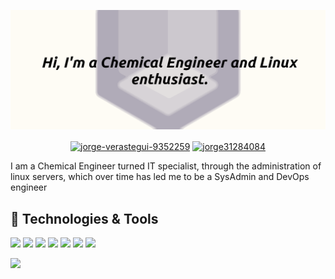 ![image](https://raw.githubusercontent.com/jorgeverastegui/jorgeverastegui/main/github_cover_photo_1.png)
<p align="center">
<a href="https://www.linkedin.com/in/jorge-verastegui-9352259/" target="blank"><img align="center" src="https://img.shields.io/badge/-LinkedIn-039BE5?style=for-the-badge&logo=Linkedin&logoColor=white&link=https://www.linkedin.com/in/jorge-verastegui-9352259/" alt="jorge-verastegui-9352259"/></a>
<a href="https://twitter.com/jorge31284084" target="blank"><img align="center" src="https://img.shields.io/badge/-Twitter-A7C0FF?style=for-the-badge&logo=Twitter&logoColor=white&link=https://twitter.com/jorge31284084" alt="jorge31284084"/></a>

</p>
I am a Chemical Engineer turned IT specialist, through the administration of linux servers, which over time has led me to be a SysAdmin and DevOps engineer

## 🔧 Technologies & Tools
![](https://img.shields.io/badge/Chemical-Engineer-informational?style=flat&logo=twoo&logoColor=white&color=2bbc8a)
![](https://img.shields.io/badge/OS-Linux-informational?style=flat&logo=linux&logoColor=white&color=2bbc8a)
![](https://img.shields.io/badge/Editor-IntelliJ_IDEA-informational?style=flat&logo=intellij-idea&logoColor=white&color=2bbc8a)
![](https://img.shields.io/badge/Shell-Bash-informational?style=flat&logo=gnu-bash&logoColor=white&color=2bbc8a)
![](https://img.shields.io/badge/Tools-PostgreSQL-informational?style=flat&logo=postgresql&logoColor=white&color=2bbc8a)
![](https://img.shields.io/badge/Tools-Docker-informational?style=flat&logo=docker&logoColor=white&color=2bbc8a)
![](https://img.shields.io/badge/Tools-Kubernetes-informational?style=flat&logo=kubernetes&logoColor=white&color=2bbc8a)


<img height="180em" src="https://github-readme-stats.vercel.app/api?username=Jorgeverastegui&show_icons=true&hide_border=true&&count_private=true&include_all_commits=true" />

